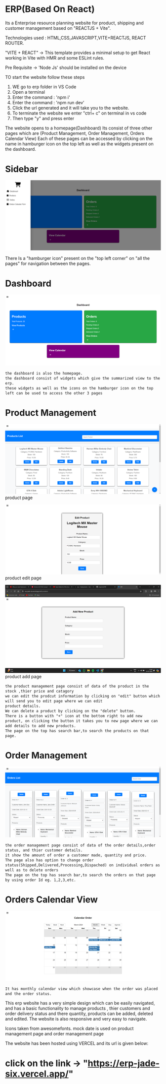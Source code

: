 # ERP(Based On React)

Its a Enterprise resource planning website for product, shipping and customer management based on "REACTJS + Vite".

Technologies used : HTML,CSS,JAVASCRIPT,VITE+REACTJS, REACT ROUTER.

"VITE + REACT" -> This template provides a minimal setup to get React working in Vite with HMR and some ESLint rules.

Pre Requisite -> 'Node Js' should be installed on the device

TO start the website follow these steps

1) WE go to erp folder in VS Code
2) Open a terminal
3) Enter the command : 'npm i'
4) Enter the command : 'npm run dev'
5) Click the url generated and it will take you to the website.
6) To terminate the website we enter "ctrl+ c" on terminal in vs code 
7) Then type "y" and press enter

The website opens to a homepage(Dashboard)
Its consist of three other pages which are (Product Management, Order Management, Orders Calendar View)
Each of these pages can be accessed by clicking on the name in hamburger icon on the top left as well as the widgets present on the dashboard.

# Sidebar

![sidebar](screenshot/sidebar.png)

There Is a "hamburger icon" present on the "top left corner" on "all the pages" for navigation between the pages.


# Dashboard

![dashboard](<screenshot/dash board.png>)

	the dashboard is also the homepage.
	the dashboard consist of widgets which give the summarized view to the erp.
	these widgets as well as the icons on the hamburger icon on the top left can be used to access the other 3 pages

# Product Management

![product page](screenshot/productpage.png)
product page

![edit page](<screenshot/edit page.png>)
product edit page

![add page](<screenshot/add page.png>)
product add page

	the product management page consist of data of the product in the stock ,thier price and catagory
	we can edit the prodcut information by clicking on "edit" button which will send you to edit page where we can edit 
	product details.
	We can delete a product by clicking on the "delete" button.
	There is a button with "+" icon at the bottom right to add new product, on clicking the button it takes you to new page where we can add details to add new products.
	The page on the top has search bar,to search the products on that page.

# Order Management

![order page](<screenshot/order page.png>)

	the order management page consist of data of the order details,order status, and thier customer details.
	it show the amount of order a customer made, quantity and price.
	The page also has option to change order status(Shipped,Delivered,Processing,Dispached) on individual orders as well as to delete orders
	The page on the top has search bar,to search the orders on that page by using order Id eg. 1,2,3,etc.

# Orders Calendar View

![Orders Calendar View](<screenshot/Orders Calander View.png>)

	It has monthly calendar view which showcase when the order was placed and the order status.


This erp website has a very simple design which can be easily navigated, and has a basic functionality to manage products , thier customers and order delivery status and there quantity, products can be added, deleted and edited.
The website is also responsive and very easy to navigate.

Icons taken from awesomefonts.
mock date is used on product management page and order management page

The website has been hosted using VERCEL and its url is given below:

# click on the link -> "https://erp-jade-six.vercel.app/"

